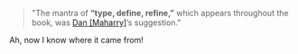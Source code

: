 > "The mantra of **“type, define, refine,”** which appears throughout the book, was [Dan \[Maharry\]](https://twitter.com/danmaharry)’s suggestion."

Ah, now I know where it came from!
